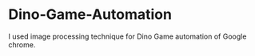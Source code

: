 # Dino-Game-Automation
I used image processing technique for Dino Game automation of Google chrome.
